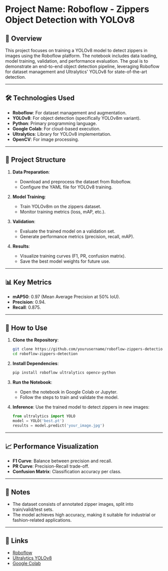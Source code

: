 # Project Name: **Roboflow - Zippers Object Detection with YOLOv8**

## 📌 Overview
This project focuses on training a YOLOv8 model to detect zippers in images using the Roboflow platform. The notebook includes data loading, model training, validation, and performance evaluation. The goal is to demonstrate an end-to-end object detection pipeline, leveraging Roboflow for dataset management and Ultralytics' YOLOv8 for state-of-the-art detection.

---

## 🛠️ Technologies Used
- **Roboflow**: For dataset management and augmentation.
- **YOLOv8**: For object detection (specifically YOLOv8m variant).
- **Python**: Primary programming language.
- **Google Colab**: For cloud-based execution.
- **Ultralytics**: Library for YOLOv8 implementation.
- **OpenCV**: For image processing.

---

## 📂 Project Structure
1. **Data Preparation**:
   - Download and preprocess the dataset from Roboflow.
   - Configure the YAML file for YOLOv8 training.

2. **Model Training**:
   - Train YOLOv8m on the zippers dataset.
   - Monitor training metrics (loss, mAP, etc.).

3. **Validation**:
   - Evaluate the trained model on a validation set.
   - Generate performance metrics (precision, recall, mAP).

4. **Results**:
   - Visualize training curves (F1, PR, confusion matrix).
   - Save the best model weights for future use.

---

## 📊 Key Metrics
- **mAP50**: 0.97 (Mean Average Precision at 50% IoU).
- **Precision**: 0.94.
- **Recall**: 0.875.

---

## 🚀 How to Use
1. **Clone the Repository**:
   ```bash
   git clone https://github.com/yourusername/roboflow-zippers-detection.git
   cd roboflow-zippers-detection
   ```

2. **Install Dependencies**:
   ```bash
   pip install roboflow ultralytics opencv-python
   ```

3. **Run the Notebook**:
   - Open the notebook in Google Colab or Jupyter.
   - Follow the steps to train and validate the model.

4. **Inference**:
   Use the trained model to detect zippers in new images:
   ```python
   from ultralytics import YOLO
   model = YOLO('best.pt')
   results = model.predict('your_image.jpg')
   ```

---

## 📈 Performance Visualization
- **F1 Curve**: Balance between precision and recall.
- **PR Curve**: Precision-Recall trade-off.
- **Confusion Matrix**: Classification accuracy per class.

---

## 📝 Notes
- The dataset consists of annotated zipper images, split into train/valid/test sets.
- The model achieves high accuracy, making it suitable for industrial or fashion-related applications.

---

## 🔗 Links
- [Roboflow](https://roboflow.com)
- [Ultralytics YOLOv8](https://ultralytics.com/yolov8)
- [Google Colab](https://colab.research.google.com/)

